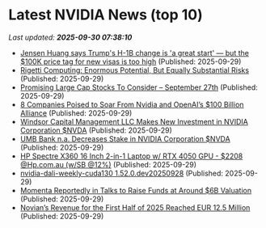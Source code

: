 # Latest NVIDIA News (top 10)
_Last updated: **2025-09-30 07:38:10**_

- [Jensen Huang says Trump's H-1B change is 'a great start' — but the $100K price tag for new visas is too high](https://www.businessinsider.com/jensen-huang-nvidia-trump-100k-h1b-visa-price-high-immigration-2025-9) (Published: 2025-09-29)
- [Rigetti Computing: Enormous Potential, But Equally Substantial Risks](https://biztoc.com/x/30136b5f2e85e482) (Published: 2025-09-29)
- [Promising Large Cap Stocks To Consider – September 27th](https://www.etfdailynews.com/2025/09/29/promising-large-cap-stocks-to-consider-september-27th/) (Published: 2025-09-29)
- [8 Companies Poised to Soar From Nvidia and OpenAI’s $100 Billion Alliance](https://biztoc.com/x/3c805ae7ab29035f) (Published: 2025-09-29)
- [Windsor Capital Management LLC Makes New Investment in NVIDIA Corporation $NVDA](https://www.etfdailynews.com/2025/09/29/windsor-capital-management-llc-makes-new-investment-in-nvidia-corporation-nvda/) (Published: 2025-09-29)
- [UMB Bank n.a. Decreases Stake in NVIDIA Corporation $NVDA](https://www.etfdailynews.com/2025/09/29/umb-bank-n-a-decreases-stake-in-nvidia-corporation-nvda/) (Published: 2025-09-29)
- [HP Spectre X360 16 Inch 2-in-1 Laptop w/ RTX 4050 GPU - $2208 @Hp.com.au (w/SB @12%)](https://www.ozbargain.com.au/node/926240) (Published: 2025-09-29)
- [nvidia-dali-weekly-cuda130 1.52.0.dev20250928](https://pypi.org/project/nvidia-dali-weekly-cuda130/1.52.0.dev20250928/) (Published: 2025-09-29)
- [Momenta Reportedly in Talks to Raise Funds at Around $6B Valuation](http://technode.com/2025/09/29/momenta-reportedly-in-talks-to-raise-funds-at-around-6b-valuation/) (Published: 2025-09-29)
- [Novian’s Revenue for the First Half of 2025 Reached EUR 12.5 Million](https://www.globenewswire.com/news-release/2025/09/29/3157440/0/en/Novian-s-Revenue-for-the-First-Half-of-2025-Reached-EUR-12-5-Million.html) (Published: 2025-09-29)
